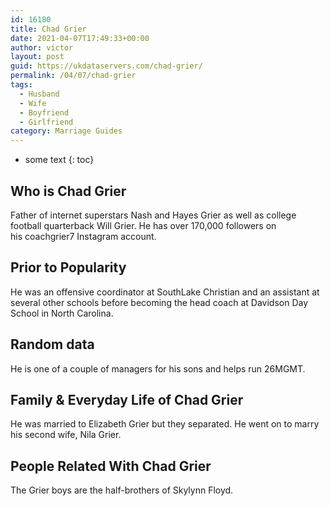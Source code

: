 ```yaml
---
id: 16180
title: Chad Grier
date: 2021-04-07T17:49:33+00:00
author: victor
layout: post
guid: https://ukdataservers.com/chad-grier/
permalink: /04/07/chad-grier
tags:
  - Husband
  - Wife
  - Boyfriend
  - Girlfriend
category: Marriage Guides
---
```


* some text
{: toc}


## Who is Chad Grier



Father of internet superstars Nash and Hayes Grier as well as college football quarterback Will Grier. He has over 170,000 followers on his coachgrier7 Instagram account. 

                
                
                
## Prior to Popularity



He was an offensive coordinator at SouthLake Christian and an assistant at several other schools before becoming the head coach at Davidson Day School in North Carolina. 

                
                
                
## Random data



He is one of a couple of managers for his sons and helps run 26MGMT. 

                
                
                
## Family & Everyday Life of Chad Grier



He was married to Elizabeth Grier but they separated. He went on to marry his second wife, Nila Grier. 

                
                
                
## People Related With Chad Grier



The Grier boys are the half-brothers of Skylynn Floyd. 

                
              
            
          
          
          